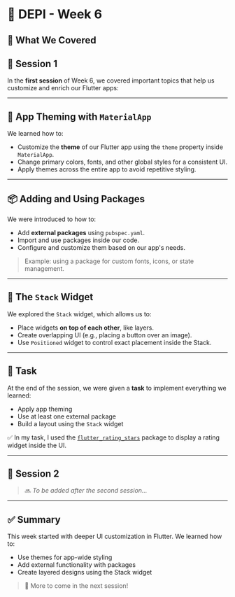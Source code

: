 # 📅 DEPI - Week 6 

## 🧠 What We Covered

## 📍 Session 1

In the **first session** of Week 6, we covered important topics that help us customize and enrich our Flutter apps:

---

## 🎨 App Theming with `MaterialApp`

We learned how to:
- Customize the **theme** of our Flutter app using the `theme` property inside `MaterialApp`.
- Change primary colors, fonts, and other global styles for a consistent UI.
- Apply themes across the entire app to avoid repetitive styling.

---

## 📦 Adding and Using Packages

We were introduced to how to:
- Add **external packages** using `pubspec.yaml`.
- Import and use packages inside our code.
- Configure and customize them based on our app's needs.

> Example: using a package for custom fonts, icons, or state management.

---

## 🧱 The `Stack` Widget

We explored the `Stack` widget, which allows us to:
- Place widgets **on top of each other**, like layers.
- Create overlapping UI (e.g., placing a button over an image).
- Use `Positioned` widget to control exact placement inside the Stack.

---

## 📝 Task

At the end of the session, we were given a **task** to implement everything we learned:
- Apply app theming  
- Use at least one external package  
- Build a layout using the `Stack` widget

✅ In my task, I used the [`flutter_rating_stars`](https://pub.dev/packages/flutter_rating_stars) package to display a rating widget inside the UI.

---

## 📍 Session 2

> 🔜 *To be added after the second session...*

---

## ✅ Summary

This week started with deeper UI customization in Flutter. We learned how to:
- Use themes for app-wide styling
- Add external functionality with packages
- Create layered designs using the Stack widget

> 🚀 More to come in the next session!
